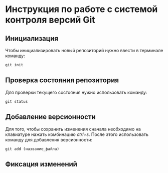 # **Инструкция по работе с системой контроля версий Git**

## Инициализация

Чтобы инициализировать новый репозиторий нужно ввести в терминале команду:

    git init


## Проверка состояния репозитория

Для проверки текущего состояния нужно использовать команду:

    git status

## Добавление версионности

Для того, чтобы сохранить изменения сначала необходимо на клавиатуре нажать комбинацию *ctrl+s*. После этого использовать команду для добавления версионности:

    git add (название_файла)
## Фиксация изменений
